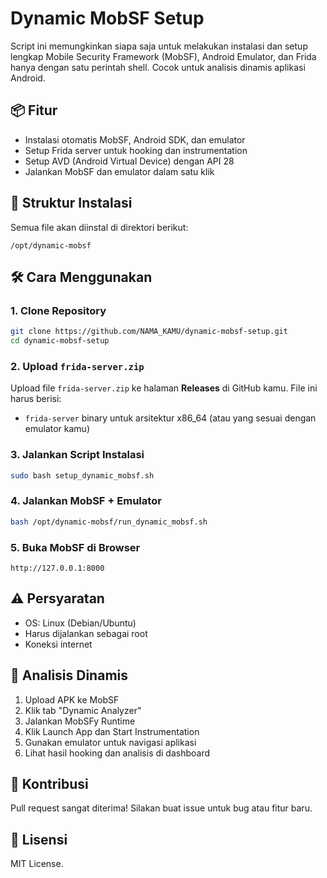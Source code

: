 # Dynamic MobSF Setup

Script ini memungkinkan siapa saja untuk melakukan instalasi dan setup lengkap Mobile Security Framework (MobSF), Android Emulator, dan Frida hanya dengan satu perintah shell. Cocok untuk analisis dinamis aplikasi Android.

## 📦 Fitur
- Instalasi otomatis MobSF, Android SDK, dan emulator
- Setup Frida server untuk hooking dan instrumentation
- Setup AVD (Android Virtual Device) dengan API 28
- Jalankan MobSF dan emulator dalam satu klik

## 📁 Struktur Instalasi
Semua file akan diinstal di direktori berikut:
```
/opt/dynamic-mobsf
```

## 🛠️ Cara Menggunakan
### 1. Clone Repository
```bash
git clone https://github.com/NAMA_KAMU/dynamic-mobsf-setup.git
cd dynamic-mobsf-setup
```

### 2. Upload `frida-server.zip`
Upload file `frida-server.zip` ke halaman **Releases** di GitHub kamu. File ini harus berisi:
- `frida-server` binary untuk arsitektur x86_64 (atau yang sesuai dengan emulator kamu)

### 3. Jalankan Script Instalasi
```bash
sudo bash setup_dynamic_mobsf.sh
```

### 4. Jalankan MobSF + Emulator
```bash
bash /opt/dynamic-mobsf/run_dynamic_mobsf.sh
```

### 5. Buka MobSF di Browser
```
http://127.0.0.1:8000
```

## ⚠️ Persyaratan
- OS: Linux (Debian/Ubuntu)
- Harus dijalankan sebagai root
- Koneksi internet

## 🧪 Analisis Dinamis
1. Upload APK ke MobSF
2. Klik tab "Dynamic Analyzer"
3. Jalankan MobSFy Runtime
4. Klik Launch App dan Start Instrumentation
5. Gunakan emulator untuk navigasi aplikasi
6. Lihat hasil hooking dan analisis di dashboard

## 🤝 Kontribusi
Pull request sangat diterima! Silakan buat issue untuk bug atau fitur baru.

## 📄 Lisensi
MIT License.

